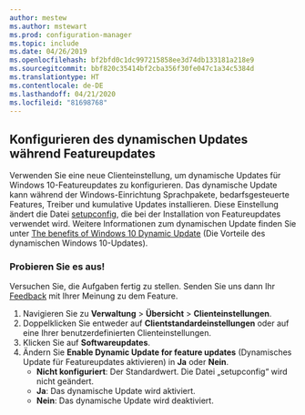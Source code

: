 ```yaml
---
author: mestew
ms.author: mstewart
ms.prod: configuration-manager
ms.topic: include
ms.date: 04/26/2019
ms.openlocfilehash: bf2bfd0c1dc997215858ee3d74db133181a218e9
ms.sourcegitcommit: bbf820c35414bf2cba356f30fe047c1a34c5384d
ms.translationtype: HT
ms.contentlocale: de-DE
ms.lasthandoff: 04/21/2020
ms.locfileid: "81698768"
---
```

## <a name="configure-dynamic-update-during-feature-updates"></a>Konfigurieren des dynamischen Updates während Featureupdates
<!--4062619-->
Verwenden Sie eine neue Clienteinstellung, um dynamische Updates für Windows 10-Featureupdates zu konfigurieren. Das dynamische Update kann während der Windows-Einrichtung Sprachpakete, bedarfsgesteuerte Features, Treiber und kumulative Updates installieren. Diese Einstellung ändert die Datei [setupconfig](https://docs.microsoft.com/windows-hardware/manufacture/desktop/windows-setup-automation-overview), die bei der Installation von Featureupdates verwendet wird. Weitere Informationen zum dynamischen Update finden Sie unter [The benefits of Windows 10 Dynamic Update](https://techcommunity.microsoft.com/t5/Windows-IT-Pro-Blog/The-benefits-of-Windows-10-Dynamic-Update/ba-p/467847) (Die Vorteile des dynamischen Windows 10-Updates). 

### <a name="try-it-out"></a>Probieren Sie es aus!

Versuchen Sie, die Aufgaben fertig zu stellen. Senden Sie uns dann Ihr [Feedback](../../../../understand/find-help.md#product-feedback) mit Ihrer Meinung zu dem Feature.

1. Navigieren Sie zu **Verwaltung** > **Übersicht** > **Clienteinstellungen**.
1. Doppelklicken Sie entweder auf **Clientstandardeinstellungen** oder auf eine Ihrer benutzerdefinierten Clienteinstellungen.
1. Klicken Sie auf **Softwareupdates**.
1. Ändern Sie **Enable Dynamic Update for feature updates** (Dynamisches Update für Featureupdates aktivieren) in **Ja** oder **Nein**.
    - **Nicht konfiguriert**: Der Standardwert. Die Datei „setupconfig“ wird nicht geändert.
    - **Ja**: Das dynamische Update wird aktiviert.
    - **Nein**: Das dynamische Update wird deaktiviert.

